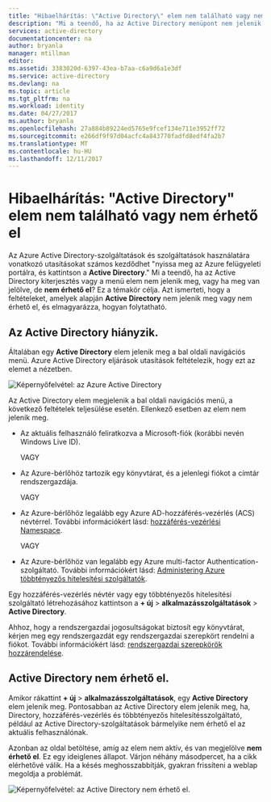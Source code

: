 ```yaml
---
title: "Hibaelhárítás: \"Active Directory\" elem nem található vagy nem érhető el |} Microsoft Docs"
description: "Mi a teendő, ha az Active Directory menüpont nem jelenik meg az Azure felügyeleti portálján."
services: active-directory
documentationcenter: na
author: bryanla
manager: mtillman
editor: 
ms.assetid: 3383020d-6397-43ea-b7aa-c6a9d6a1e3df
ms.service: active-directory
ms.devlang: na
ms.topic: article
ms.tgt_pltfrm: na
ms.workload: identity
ms.date: 04/27/2017
ms.author: bryanla
ms.openlocfilehash: 27a884b89224ed5765e9fcef134e711e3952ff72
ms.sourcegitcommit: e266df9f97d04acfc4a843770fadfd8edf4fa2b7
ms.translationtype: MT
ms.contentlocale: hu-HU
ms.lasthandoff: 12/11/2017
---
```

# <a name="troubleshooting-active-directory-item-is-missing-or-not-available"></a>Hibaelhárítás: "Active Directory" elem nem található vagy nem érhető el
Az Azure Active Directory-szolgáltatások és szolgáltatások használatára vonatkozó utasításokat számos kezdődhet "nyissa meg az Azure felügyeleti portálra, és kattintson a **Active Directory**." Mi a teendő, ha az Active Directory kiterjesztés vagy a menü elem nem jelenik meg, vagy ha meg van jelölve, de **nem érhető el**? Ez a témakör célja. Azt ismerteti, hogy a feltételeket, amelyek alapján **Active Directory** nem jelenik meg vagy nem érhető el, és elmagyarázza, hogyan folytatható.

## <a name="active-directory-is-missing"></a>Az Active Directory hiányzik.
Általában egy **Active Directory** elem jelenik meg a bal oldali navigációs menü. Azure Active Directory eljárások utasítások feltételezik, hogy ezt az elemet a nézetben.

![Képernyőfelvétel: az Azure Active Directory](./media/active-directory-troubleshooting/typical-view.png)

Az Active Directory elem megjelenik a bal oldali navigációs menü, a következő feltételek teljesülése esetén. Ellenkező esetben az elem nem jelenik meg.

* Az aktuális felhasználó feliratkozva a Microsoft-fiók (korábbi nevén Windows Live ID).
  
    VAGY
* Az Azure-bérlőhöz tartozik egy könyvtárat, és a jelenlegi fiókot a címtár rendszergazdája.
  
    VAGY
* Az Azure-bérlőhöz legalább egy Azure AD-hozzáférés-vezérlés (ACS) névtérrel. További információkért lásd: [hozzáférés-vezérlési Namespace](https://msdn.microsoft.com/library/azure/gg185908.aspx).
  
    VAGY
* Az Azure-bérlőhöz van legalább egy Azure multi-factor Authentication-szolgáltató. További információkért lásd: [Administering Azure többtényezős hitelesítési szolgáltatók](../multi-factor-authentication/multi-factor-authentication-get-started-cloud.md).

Egy hozzáférés-vezérlés névtér vagy egy többtényezős hitelesítési szolgáltató létrehozásához kattintson a **+ új** > **alkalmazásszolgáltatások** > **Active Directory**.

Ahhoz, hogy a rendszergazdai jogosultságokat biztosít egy könyvtárat, kérjen meg egy rendszergazdát egy rendszergazdai szerepkört rendelni a fiókot. További információkért lásd: [rendszergazdai szerepkörök hozzárendelése](active-directory-assign-admin-roles-azure-portal.md).

## <a name="active-directory-is-not-available"></a>Active Directory nem érhető el.
Amikor rákattint **+ új** > **alkalmazásszolgáltatások**, egy **Active Directory** elem jelenik meg. Pontosabban az Active Directory elem jelenik meg, ha, Directory, hozzáférés-vezérlés és többtényezős hitelesítésszolgáltató, például az Active Directory-szolgáltatások bármelyike nem érhető el az aktuális felhasználónak.

Azonban az oldal betöltése, amíg az elem nem aktív, és van megjelölve **nem érhető el**. Ez egy ideiglenes állapot. Várjon néhány másodpercet, ha a cikk elérhetővé válik. Ha a késés meghosszabbítják, gyakran frissíteni a weblap megoldja a problémát.

![Képernyőfelvétel: az Active Directory nem érhető el.](./media/active-directory-troubleshooting/not-available.png)

